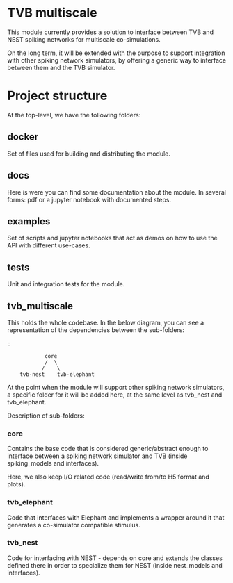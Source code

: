 # TVB multiscale
This module currently provides a solution to interface between TVB and NEST spiking networks for multiscale co-simulations.

On the long term, it will be extended with the purpose to support integration with other spiking network simulators, by offering a generic way to interface between them and the TVB simulator.
 

# Project structure
At the top-level, we have the following folders:
## docker
Set of files used for building and distributing the module.

## docs
Here is were you can find some documentation about the module. In several forms: pdf or a jupyter notebook with documented steps. 

## examples
Set of scripts and jupyter notebooks that act as demos on how to use the API with different use-cases.

## tests
Unit and integration tests for the module.

## tvb_multiscale
This holds the whole codebase. In the below diagram, you can see a representation of the dependencies between the sub-folders:

::

                core
                /  \
               /    \
        tvb-nest    tvb-elephant

At the point when the module will support other spiking network simulators, a specific folder for it will be added here, at the same level as tvb_nest and tvb_elephant.

Description of sub-folders:

### core
Contains the base code that is considered generic/abstract enough to interface between a spiking network simulator and TVB (inside spiking_models and interfaces).

Here, we also keep I/O related code (read/write from/to H5 format and plots).

### tvb_elephant
Code that interfaces with Elephant and implements a wrapper around it that generates a co-simulator compatible stimulus.

### tvb_nest
Code for interfacing with NEST - depends on core and extends the classes defined there in order to specialize them for NEST (inside nest_models and interfaces).


